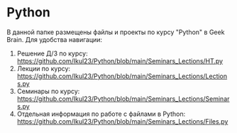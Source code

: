 # Python

В данной папке размещены файлы и проекты по курсу "Python" в Geek Brain.
Для удобства навигации:
1. Решение Д/З по курсу: https://github.com/Ikul23/Python/blob/main/Seminars_Lections/HT.py
2. Лекции по курсу: https://github.com/Ikul23/Python/blob/main/Seminars_Lections/Lections.py
3. Семинары по курсу: https://github.com/Ikul23/Python/blob/main/Seminars_Lections/Seminars.py
4. Отдельная информация по работе с файлами в Python: https://github.com/Ikul23/Python/blob/main/Seminars_Lections/Files.py
